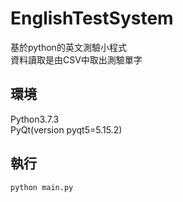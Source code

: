 # EnglishTestSystem
基於python的英文測驗小程式\
資料讀取是由CSV中取出測驗單字
## 環境
Python3.7.3\
PyQt(version pyqt5=5.15.2)

## 執行
```
python main.py
```
